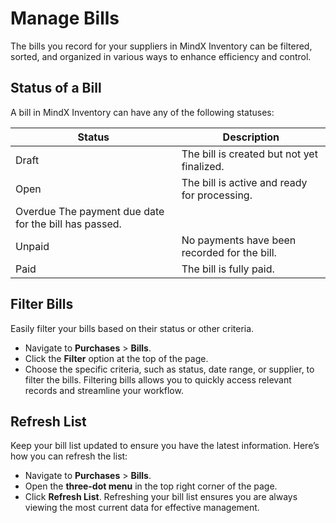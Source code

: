 # **Manage Bills**

The bills you record for your suppliers in MindX Inventory can be filtered, sorted, and organized in various ways to enhance efficiency and control.

## **Status of a Bill**

A bill in MindX Inventory can have any of the following statuses:

| Status                                                | Description                                  |
| ----------------------------------------------------- | -------------------------------------------- |
| Draft                                                 | The bill is created but not yet finalized.   |
| Open                                                  | The bill is active and ready for processing. |
| Overdue The payment due date for the bill has passed. |
| Unpaid                                                | No payments have been recorded for the bill. |
| Paid                                                  | The bill is fully paid.                      |

## **Filter Bills**

Easily filter your bills based on their status or other criteria.

- Navigate to **Purchases** > **Bills**.
- Click the **Filter** option at the top of the page.
- Choose the specific criteria, such as status, date range, or supplier, to filter the bills.
  Filtering bills allows you to quickly access relevant records and streamline your workflow.

## **Refresh List**

Keep your bill list updated to ensure you have the latest information. Here’s how you can refresh the list:

- Navigate to **Purchases** > **Bills**.
- Open the **three-dot menu** in the top right corner of the page.
- Click **Refresh List**.
  Refreshing your bill list ensures you are always viewing the most current data for effective management.
